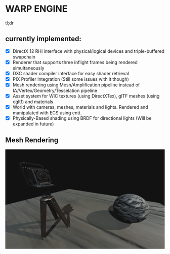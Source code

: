 # WARP ENGINE

tl;dr
## currently implemented:
- [x] DirectX 12 RHI interface with physical/logical devices and triple-buffered swapchain
- [x] Renderer that supports three inflight frames being rendered simultaneously
- [x] DXC shader compiler interface for easy shader retrieval
- [x] PIX Profiler Integration (Still some issues with it though)
- [x] Mesh rendering using Mesh/Amplification pipeline instead of IA/Vertex/Geometry/Tesselation pipeline
- [x] Asset system for WIC textures (using DirectXTex), glTF meshes (using cgltf) and materials
- [x] World with cameras, meshes, materials and lights. Rendered and manipulated with ECS using entt.
- [x] Physically-Based shading using BRDF for directional lights (Will be expanded in future)

## Mesh Rendering
![HelloPbrImage](images/WE_Img_Pbr.jpg)
